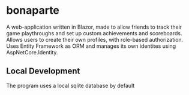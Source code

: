 # bonaparte

A web-application written in Blazor, made to allow friends to track their game playthroughs and set up custom achievements and scoreboards. Allows users to create their own profiles, with role-based authorization. Uses Entity Framework as ORM and manages its own identites using AspNetCore.Identity. 

## Local Development

The program uses a local sqlite database by default
